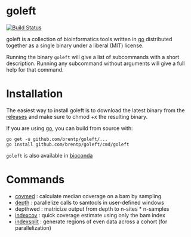 <!--
#CGO_ENABLED=0 GOARCH=amd64 go build -o goleft_linux64 --ldflags '-extldflags "-static"' main.go
#GOOS=darwin GOARCH=amd64 CGO_ENABLED=0 go build -o goleft_osx --ldflags '-extldflags "-static"' main.go
-->
# goleft

[![Build Status](https://travis-ci.org/brentp/goleft.svg)](https://travis-ci.org/brentp/goleft)


goleft is a collection of bioinformatics tools written in
[go](https://gitub.com/golang/go) distributed together
as a single binary under a liberal (MIT) license.

Running the binary `goleft` will give a list of subcommands
with a short description. Running any subcommand without
arguments will give a full help for that command.

# Installation

The easiest way to install goleft is to download the latest binary from
the [releases](https://github.com/brentp/goleft/releases) and make sure to chmod +x the resulting binary.

If you are using [go](https://github.com/golang/go), you can build from source with:
```
go get -u github.com/brentp/goleft/...
go install github.com/brentp/goleft/cmd/goleft
```

`goleft` is also available in [bioconda](https://bioconda.github.io)

# Commands

+ [covmed](https://github.com/brentp/goleft/tree/master/covmed#covmed)   : calculate median coverage on a bam by sampling
+ [depth](https://github.com/brentp/goleft/tree/master/depth#depth)    : parallelize calls to samtools in user-defined windows
+ depthwed : matricize output from depth to n-sites * n-samples
+ [indexcov](https://github.com/brentp/goleft/tree/master/indexcov#indexcov) : quick coverage estimate using only the bam index
+ [indexsplit](https://github.com/brentp/goleft/tree/master/indexsplit#indexsplit) : generate regions of even data across a cohort (for parallelization)
